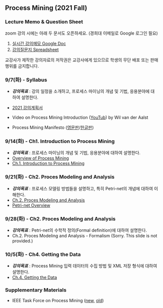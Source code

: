 ## Process Mining (2021 Fall)

### Lecture Memo & Question Sheet

zoom 강의 시에는 아래 두 문서도 오픈하세요. (경희대 이메일로 Google 로그인 필요)
1. [실시간 강의메모 Google Doc](https://docs.google.com/document/d/1PB5GI8f8y4zpKgi4Ga0sYCAJZRHfEyTQhnhpRiJ_3Lk)
2. [강의질문지 Spreadsheet](https://docs.google.com/spreadsheets/d/1dg3vtgoTn0zuOBqCDu6pVow7x0GiuxYNWc-5JkJxN9M)

교강사가 제작한 강의자료의 저작권은 교강사에게 있으므로 학생의 무단 배포 또는 판매 행위를 금지합니다.


### 9/7(화) - Syllabus

* ___강의목표___ : 강의 일정을 소개하고, 프로세스 마이닝의 개념 및 기법, 응용분야에 대하여 설명한다.

* [2021 강의계획서](http://sugang.khu.ac.kr/core?attribute=lectPlan&p_year=2021&p_term=20&p_teach=027799&p_code=BDA71500&p_subjt=BDA715&lang=ko&loginYn=N)
* Video on Process Mining Introduction ([YouTub](https://youtu.be/7oat7MatU_U)) by Wil van der Aalst
* Process Mining Manifesto ([영문판](https://drive.google.com/file/d/1dIe3vnYKHFzA9FDehhCR5O-QwtwRi2ok)/[한글판](https://drive.google.com/file/d/14DBntkV-gVwUsXt-a_S6xIg0wKy7rQ1F))


### 9/14(화) - Ch1. Introduction to Process Mining

* ___강의목표___ : 프로세스 마이닝의 개념 및 기법, 응용분야에 대하여 설명한다.
* [Overview of Process Mining](https://drive.google.com/file/d/1dc86fRh6cNhpCcv58yfwJ3GIeCLRm4yK)
* [Ch.1. Introduction to Process Mining](https://drive.google.com/file/d/1NKAeZ_-uX15JzmGYjmhAYmFBDq3CjFP3)


### 9/21(화) - Ch2. Proces Modeling and Analysis

* ___강의목표___ : 프로세스 모델링 방법들을 설명하고, 특히 Petri-net의 개념에 대하여 이해한다.
* [Ch.2. Proces Modeling and Analysis](https://drive.google.com/file/d/1w4ok15_yAM703qIyB2p-Mv-sqSdx_aPW)
* [Petri-net Overview](https://drive.google.com/file/d/1AePGcT4CjZxtm6XYTVOc32Q0BDajiz23)


### 9/28(화) - Ch2. Proces Modeling and Analysis

* ___강의목표___ : Petri-net의 수학적 정의(Formal definition)에 대하여 설명한다.
* Ch.2. Proces Modeling and Analysis - Formalism (Sorry. This slide is not provided.)


### 10/5(화) - Ch4. Getting the Data

* ___강의목표___ : Process Mining 입력 데이터의 수집 방법 및 XML 저장 형식에 대하여 설명한다.
* [Ch.4. Getting the Data](https://drive.google.com/file/d/1rY_oKpbHbxVHjt8bkGZsMcUIA6WN89-r)


### Supplementary Materials
* IEEE Task Force on Process Mining ([new](https://www.tf-pm.org/), [old](https://www.win.tue.nl/ieeetfpm/))
